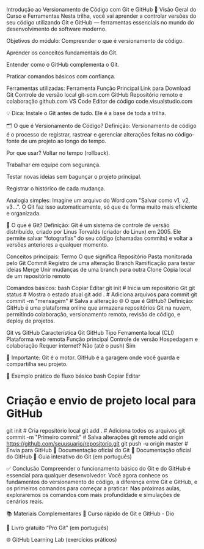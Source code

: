 Introdução ao Versionamento de Código com Git e GitHub
📘 Visão Geral do Curso e Ferramentas
Nesta trilha, você vai aprender a controlar versões do seu código utilizando Git e GitHub — ferramentas essenciais no mundo do desenvolvimento de software moderno.

Objetivos do módulo:
Compreender o que é versionamento de código.

Aprender os conceitos fundamentais do Git.

Entender como o GitHub complementa o Git.

Praticar comandos básicos com confiança.

Ferramentas utilizadas:
Ferramenta	Função Principal	Link para Download
Git	Controle de versão local	git-scm.com
GitHub	Repositório remoto e colaboração	github.com
VS Code	Editor de código	code.visualstudio.com

💡 Dica: Instale o Git antes de tudo. Ele é a base de toda a trilha.

🗂️ O que é Versionamento de Código?
Definição:
Versionamento de código é o processo de registrar, rastrear e gerenciar alterações feitas no código-fonte de um projeto ao longo do tempo.

Por que usar?
Voltar no tempo (rollback).

Trabalhar em equipe com segurança.

Testar novas ideias sem bagunçar o projeto principal.

Registrar o histórico de cada mudança.

Analogia simples:
Imagine um arquivo do Word com "Salvar como v1, v2, v3...". O Git faz isso automaticamente, só que de forma muito mais eficiente e organizada.

🔧 O que é Git?
Definição:
Git é um sistema de controle de versão distribuído, criado por Linus Torvalds (criador do Linux) em 2005. Ele permite salvar “fotografias” do seu código (chamadas commits) e voltar a versões anteriores a qualquer momento.

Conceitos principais:
Termo	O que significa
Repositório	Pasta monitorada pelo Git
Commit	Registro de uma alteração
Branch	Ramificação para testar ideias
Merge	Unir mudanças de uma branch para outra
Clone	Cópia local de um repositório remoto

Comandos básicos:
bash
Copiar
Editar
git init       # Inicia um repositório Git
git status     # Mostra o estado atual
git add .      # Adiciona arquivos para commit
git commit -m "mensagem"  # Salva a alteração
🌐 O que é GitHub?
Definição:
GitHub é uma plataforma online que armazena repositórios Git na nuvem, permitindo colaboração, versionamento remoto, revisão de código, e deploy de projetos.

Git vs GitHub
Característica	Git	GitHub
Tipo	Ferramenta local (CLI)	Plataforma web remota
Função principal	Controle de versão	Hospedagem e colaboração
Requer internet?	Não (até o push)	Sim

🎯 Importante: Git é o motor. GitHub é a garagem onde você guarda e compartilha seu projeto.

🧪 Exemplo prático de fluxo básico
bash
Copiar
Editar
# Criação e envio de projeto local para GitHub

git init                          # Cria repositório local
git add .                         # Adiciona todos os arquivos
git commit -m "Primeiro commit"   # Salva alterações
git remote add origin https://github.com/seuusuario/repositorio.git
git push -u origin master         # Envia para GitHub
📎 Documentação oficial do Git
📎 Documentação oficial do GitHub
📎 Guia interativo do Git (em português)

✅ Conclusão
Compreender o funcionamento básico do Git e do GitHub é essencial para qualquer desenvolvedor. Você agora conhece os fundamentos do versionamento de código, a diferença entre Git e GitHub, e os primeiros comandos para começar a praticar. Nas próximas aulas, exploraremos os comandos com mais profundidade e simulações de cenários reais.

📚 Materiais Complementares
🎥 Curso rápido de Git e GitHub - Dio

📘 Livro gratuito “Pro Git” (em português)

🌐 GitHub Learning Lab (exercícios práticos)